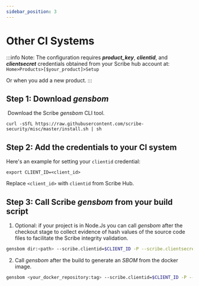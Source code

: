 ```yaml
---
sidebar_position: 3
---
```


# Other CI Systems

:::info Note:
The configuration requires <em><b>product_key</b></em>, <em><b>clientid</b></em>, and <em><b>clientsecret</b></em> credentials obtained from your Scribe hub account at: `Home>Products>[$your_product]>Setup`

Or when you add a new product.
:::

## Step 1: Download *gensbom*
​
Download the Scribe *gensbom* CLI tool.

```
curl -sSfL https://raw.githubusercontent.com/scribe-security/misc/master/install.sh | sh
```

## Step 2: Add the credentials to your CI system​

Here's an example for setting your `clientid` credential:
```
export CLIENT_ID=<client_id>
```
Replace `<client_id>` with `clientid` from Scribe Hub.

## Step 3: Call Scribe *gensbom* from your build script 

1. Optional: if your project is in Node.Js you can call *gensbom* after the checkout stage to collect evidence of hash values of the source code files to facilitate the Scribe integrity validation.

```bash
gensbom dir:<path> --scribe.clientid=$CLIENT_ID -P --scribe.clientsecret=$CLIENT_SECRET --scribe.productkey=$PRODUCT_KEY --scribe.loginurl=https://scribesecurity-beta.us.auth0.com --scribe.auth0.audience=api.beta.scribesecurity.com --scribe.url https://api.beta.scribesecurity.com -E -f -v
```

2. Call *gensbom* after the build to generate an *SBOM* from the docker image.

```bash
gensbom <your_docker_repository:tag> --scribe.clientid=$CLIENT_ID -P --scribe.clientsecret=$CLIENT_SECRET --scribe.productkey=$PRODUCT_KEY --scribe.loginurl=https://scribesecurity-beta.us.auth0.com --scribe.auth0.audience=api.beta.scribesecurity.com --scribe.url https://api.beta.scribesecurity.com -E -f -v
```